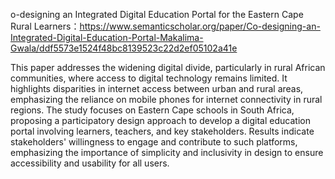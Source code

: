 o-designing an Integrated Digital Education Portal for the Eastern Cape Rural Learners：https://www.semanticscholar.org/paper/Co-designing-an-Integrated-Digital-Education-Portal-Makalima-Gwala/ddf5573e1524f48bc8139523c22d2ef05102a41e


This paper addresses the widening digital divide, particularly in rural African communities, where access to digital technology remains limited. It highlights disparities in 
internet access between urban and rural areas, emphasizing the reliance on mobile phones for internet connectivity in rural regions. The study focuses on Eastern Cape schools in 
South Africa, proposing a participatory design approach to develop a digital education portal involving learners, teachers, and key stakeholders. Results indicate stakeholders'
willingness to engage and contribute to such platforms, emphasizing the importance of simplicity and inclusivity in design to ensure accessibility and usability for all users.

